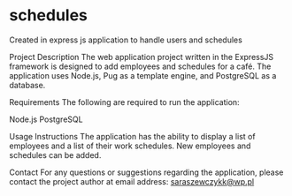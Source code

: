 # schedules
Created in express js application to handle users and schedules

Project Description
The web application project written in the ExpressJS framework is designed to add employees and schedules for a café. The application uses Node.js, Pug as a template engine, and PostgreSQL as a database.

Requirements
The following are required to run the application:

Node.js
PostgreSQL

Usage Instructions
The application has the ability to display a list of employees and a list of their work schedules. New employees and schedules can be added.

Contact
For any questions or suggestions regarding the application, please contact the project author at email address: saraszewczykk@wp.pl
